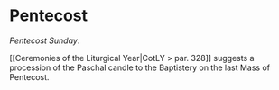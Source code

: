 # Pentecost
_Pentecost Sunday_.

[[Ceremonies of the Liturgical Year|CotLY > par. 328]] suggests a procession of the Paschal candle to the Baptistery on the last Mass of Pentecost.